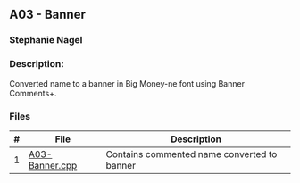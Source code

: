 ## A03 - Banner
### Stephanie Nagel
### Description:

Converted name to a banner in Big Money-ne font using Banner Comments+.

### Files

|   #   | File            | Description                                        |
| :---: | --------------- | -------------------------------------------------- |
|   1   | [A03-Banner.cpp](https://github.com/aelious/2143-OOP-Nagel/blob/main/Assignments/A03/A03-Banner.cpp)       | Contains commented name converted to banner   |
